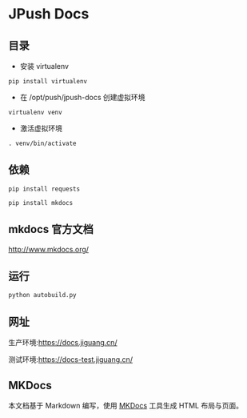 JPush Docs
==========

## 目录

*  安装 virtualenv
```
pip install virtualenv
```
*  在 /opt/push/jpush-docs 创建虚拟环境
```
virtualenv venv
```
*  激活虚拟环境
```
. venv/bin/activate
```
## 依赖
```
pip install requests
```
```
pip install mkdocs
```
## mkdocs 官方文档
http://www.mkdocs.org/

## 运行
```
python autobuild.py
```
## 网址
生产环境:https://docs.jiguang.cn/

测试环境:https://docs-test.jiguang.cn/

## MKDocs
本文档基于 Markdown 编写，使用 [MKDocs](https://github.com/tomchristie/mkdocs) 工具生成 HTML 布局与页面。

